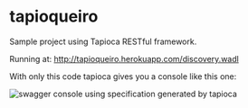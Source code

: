 tapioqueiro
===========

Sample project using Tapioca RESTful framework.

Running at: http://tapioqueiro.herokuapp.com/discovery.wadl

With only this code tapioca gives you a console like this one:

![swagger console using specification generated by tapioca](https://www.filepicker.io/api/file/iojeXDa5R9CqV86u8sJ0)
